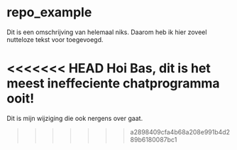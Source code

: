# repo_example

Dit is een omschrijving van helemaal niks. Daarom heb ik hier zoveel nutteloze tekst voor toegevoegd.

<<<<<<< HEAD
Hoi Bas, dit is het meest ineffeciente chatprogramma ooit!
=======
Dit is mijn wijziging die ook nergens over gaat. 
>>>>>>> a2898409cfa4b68a208e991b4d289b6180087bc1
